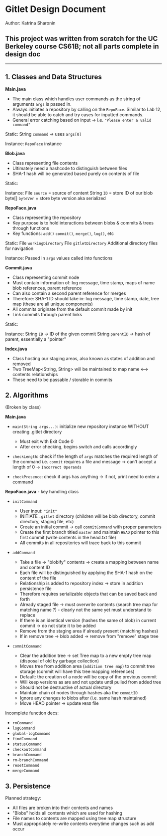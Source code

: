 # Gitlet Design Document
Author: Katrina Sharonin

## This project was written from scratch for the UC Berkeley course CS61B; not all parts complete in design doc

-------

## 1. Classes and Data Structures

**Main.java**

- The main class which handles user commands as the string of arguments `args` is passed
in. 
- Always initiates a repository by calling on the `RepoFace`. Similar to Lab 12, 
it should be able to catch and try cases for inputted commands.
- General error catching based on input -> i.e. `"Please enter a valid command"`

Static:
String `command` -> uses `args[0]`

Instance: 
`RepoFace` instance

**Blob.java**

- Class representing file contents
- Ultimately need a hashcode to distinguish between files
- SHA-1 hash will be generated based purely on contents of file

Static:

Instance: 
File `source` = source of content
String `ID` = store ID of our blob
byte[] `byteVer` = store byte version aka serialized

**RepoFace.java**

- Class representing the repository
- Key purpose is to hold interactions between blobs & commits & trees through functions
- Key functions: `add()` `commit()`, `merge()`, `log()`, etc

Static:
File `workingDirectory`
File `gitletDirectory`
Additional directory files for navigation

Instance:
Passed in `args` values called into functions


**Commit.java**

- Class representing commit node
- Must contain information of: log message, time stamp, maps of name blob references, parent reference
- Can also contain a second parent reference for merges
- Therefore: SHA-1 ID should take in: log message, time stamp, date, tree map (these are all unique components)
- All commits originate from the default commit made by init
- Link commits through parent links

Static:

Instance: 
String `ID` -> ID of the given commit 
String `parentID` -> hash of parent, essentially a "pointer"

**Index.java**

- Class hosting our staging areas, also known as states of addition and removed
- Two TreeMap<String, String> will be maintained to map name <--> contents relationships
- These need to be passable / storable in commits


## 2. Algorithms

(Broken by class)

**Main.java**

- `main(String args...)`: initialize new repository instance WITHOUT creating .gitlet directory
  * Must exit with Exit Code 0
  * After error checking, begins switch and calls accordingly 
  

- `checkLength`: check if the length of `args` matches the required length of the command 
i.e. `commit` requires a file and message -> can't accept a length of 0 -> `Incorrect Operands`


- `checkPresence`: check if args has anything -> if not, print need to enter a command

**RepoFace.java** - key handling class

- `initCommand`
  * User input: `"init"`
  * INITIATE `.gitlet` directory (children will be blob directory, commit directory, staging file, etc)
  * Create an initial commit -> call `commitCommand` with proper parameters
  * Create the first branch titled `master` and maintain `HEAD` pointer to this first commit (write contents in the head.txt file)
  * All commits in all repositories will trace back to this commit


- `addCommand`
  * Take a file -> "blobify" contents -> create a mapping between name and content ID
  * Each file will be distinguished by applying the SHA-1 hash on the content of the file
  * Relationship is added to repository index -> store in addition persistence file
  * Therefore requires serializable objects that can be saved back and forth
  * Already staged file -> must overwrite contents (search tree map for matching name ?) - clearly not the same yet must understand to replace
  * If there is an identical version (hashes the same of blob) in current commit -> do not state it to be added
  * Remove from the staging area if already present (matching hashes)
  * If in remove tree -> blob added -> remove from "remove" stage tree 


- `commitCommand`
  * Clear the addition tree -> set Tree map to a new empty tree map (disposal of old by garbage collection)
  * Moves tree from addition area  (`addition tree map`) to commit tree storage (commit will have this tree mapping references)
  * Default: the creation of a node will be copy of the previous commit 
  * Will keep versions as are and not update until pulled from added tree
  * Should not be destructive of actual directory
  * Maintain chain of nodes through hashes aka the `commitID`
  * Ignore any changes to blobs after (i.e. same hash maintained)
  * Move HEAD pointer -> update `HEAD` file 

Incomplete function decs:

- `rmCommand`
- `logCommand`
- `global-logCommand`
- `findCommand`
- `statusCommand`
- `checkoutCommand`
- `branchCommand`
- `rm-branchCommand`
- `resetCommand`
- `mergeCommand`



## 3. Persistence

Planned strategy:

* All files are broken into their contents and names
* "Blobs" holds all contents which are used for hashing
* File names to contents are mapped using tree map structure
* Must appropriately re-write contents everytime changes such as add occur
